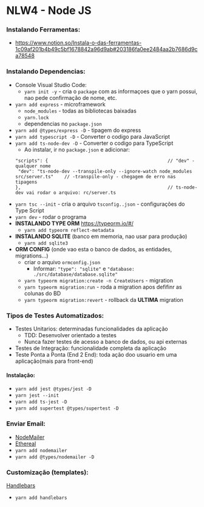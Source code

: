 # NLW4 - Node JS

### Instalando Ferramentas:
* https://www.notion.so/Instala-o-das-ferramentas-1c09af201b4b49c5bf1678842a96d9ab#203186fa0ee2484aa2b7686d9ca78548

### Instalando Dependencias:
* Console Visual Studio Code:
   * `yarn init -y` - cria o `package` com as informaçoes que o yarn possui, nao pede confirmação de nome, etc.
* `yarn add express` - microframework
   * `node_modules` - todas as bibliotecas baixadas
   * `yarn.lock`
   * dependencias no `package.json` 
* `yarn add @types/express -D` - tipagem do express
* `yarn add typescript -D` - Converter o codigo para JavaScript
* `yarn add ts-node-dev -D` - Converter o codigo para TypeScript
   * Ao instalar, ir no `package.json` e adicionar:
   ```
   "scripts": {                                            // "dev" - qualquer nome
    "dev": "ts-node-dev --transpile-only --ignore-watch node_modules src/server.ts"    // -transpile-only - chegagem de erro nas tipagens 
  },                                                      // ts-node-dev vai rodar o arquivo: rc/server.ts
   ```
* `yarn tsc --init` - cria o arquivo `tsconfig..json` - configurações do Type Script
* `yarn dev` - rodar o programa
* **INSTALANDO TYPE ORM** https://typeorm.io/#/
   * `yarn add typeorm reflect-metadata`   
* **INSTALANDO SQLITE** (banco em memoria, nao usar para produção)
   * `yarn add sqlite3` 
* **ORM CONFIG** (onde vao esta o banco de dados, as entidades, migrations...)
   * criar o arquivo `ormconfig.json`
      * Informar: `"type": "sqlite"` e `"database: ./src/database/database.sqlite"` 
   * `yarn typeorm migration:create -n CreateUsers` - migration
   * `yarn typeorm migration:run` - roda a migration apos defifinr as colunas do BD
   * `yarn typeorm migration:revert` - rollback da **ULTIMA** migration 

### Tipos de Testes Automatizados:
* Testes Unitarios: determinadas funcionalidades da aplicação
   * TDD: Desenvolver orientado a testes
   * Nunca fazer testes de acesso a banco de dados, ou api externas
* Testes de Integração: funcionalidade completa da aplicação
* Teste Ponta a Ponta (End 2 End): toda ação doo usuario em uma aplicação(mais para front-end)
#### Instalação:
* `yarn add jest @types/jest -D`
* `yarn jest --init`
* `yarn add ts-jest -D`
* `yarn add supertest @types/supertest -D`

### Enviar Email:
* [NodeMailer](https://nodemailer.com/about/)
* [Ethereal](https://ethereal.email/)
* `yarn add nodemailer`
* `yarn add @types/nodemailer -D`

### Customização (templates):
[Handlebars](https://handlebarsjs.com/)
* `yarn add handlebars`
